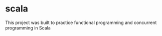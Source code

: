 # scala

This project was built to practice functional programming and concurrent programming in Scala
